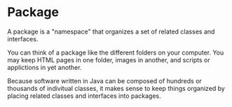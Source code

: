 # Package

A package is a "namespace" that organizes
a set of related classes and interfaces.

You can think of a package like the different
folders on your computer. You may keep HTML
pages in one folder, images in another, and
scripts or applictions in yet another.

Because software written in Java can be composed
of hundreds or thousands of indivitual classes, it
makes sense to keep things organized by placing
related classes and interfaces into packages.



